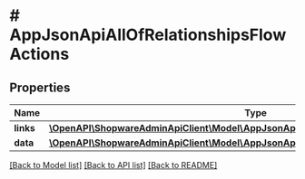 # # AppJsonApiAllOfRelationshipsFlowActions

## Properties

Name | Type | Description | Notes
------------ | ------------- | ------------- | -------------
**links** | [**\OpenAPI\ShopwareAdminApiClient\Model\AppJsonApiAllOfRelationshipsFlowActionsLinks**](AppJsonApiAllOfRelationshipsFlowActionsLinks.md) |  | [optional]
**data** | [**\OpenAPI\ShopwareAdminApiClient\Model\AppJsonApiAllOfRelationshipsFlowActionsData[]**](AppJsonApiAllOfRelationshipsFlowActionsData.md) |  | [optional]

[[Back to Model list]](../../README.md#models) [[Back to API list]](../../README.md#endpoints) [[Back to README]](../../README.md)
